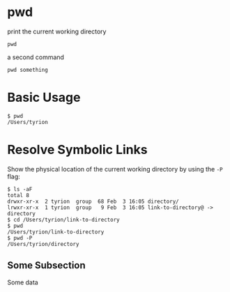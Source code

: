 # pwd

print the current working directory

    pwd


a second command

    pwd something



# Basic Usage

    $ pwd
    /Users/tyrion



# Resolve Symbolic Links

Show the physical location of the current working directory by using the `-P`
flag:

    $ ls -aF
    total 8
    drwxr-xr-x  2 tyrion  group  68 Feb  3 16:05 directory/
    lrwxr-xr-x  1 tyrion  group   9 Feb  3 16:05 link-to-directory@ -> directory
    $ cd /Users/tyrion/link-to-directory
    $ pwd
    /Users/tyrion/link-to-directory
    $ pwd -P
    /Users/tyrion/directory



## Some Subsection

Some data


